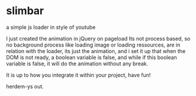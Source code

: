 # slimbar
a simple js loader in style of youtube

I just created the animation in jQuery on pageload
Its not process based, so no background process like loading image or loading ressources, are in relation with the loader, its just the animation, and i set it up that when the DOM is not ready, a boolean variable is false, and while if this boolean variable is false, it will do the animation without any break.

It is up to how you integrate it within your project, have fun!

herdem-ys out.
